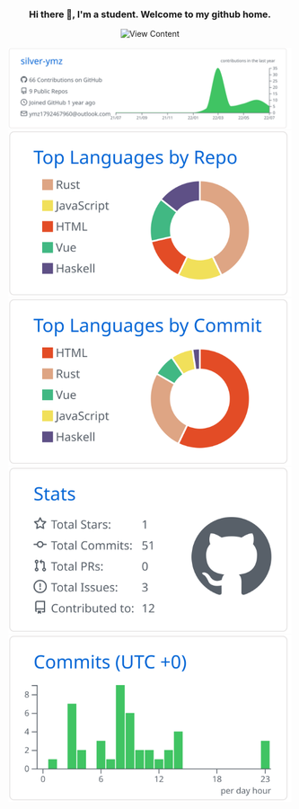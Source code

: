 <h3 align="center"> Hi there 👋, I'm a student. Welcome to my github home. </h3>

<div align="center">
  <img src="https://komarev.com/ghpvc/?username=silver-ymz" alt="View Content" />
</div>

<br />

<div align="center">
  <a href="https://github.com/vn7n24fzkq/github-profile-summary-cards"><img src="https://raw.githubusercontent.com/silver-ymz/silver-ymz/master/profile-summary-card-output/github/0-profile-details.svg" alt=""></a>
  <a href="https://github.com/vn7n24fzkq/github-profile-summary-cards"><img src="https://raw.githubusercontent.com/silver-ymz/silver-ymz/master/profile-summary-card-output/github/1-repos-per-language.svg" alt=""></a> <a href="https://github.com/vn7n24fzkq/github-profile-summary-cards"><img src="https://raw.githubusercontent.com/silver-ymz/silver-ymz/master/profile-summary-card-output/github/2-most-commit-language.svg" alt=""></a>
  <a href="https://github.com/vn7n24fzkq/github-profile-summary-cards"><img src="https://raw.githubusercontent.com/silver-ymz/silver-ymz/master/profile-summary-card-output/github/3-stats.svg" alt=""></a> <a href="https://github.com/vn7n24fzkq/github-profile-summary-cards"><img src="https://raw.githubusercontent.com/silver-ymz/silver-ymz/master/profile-summary-card-output/github/4-productive-time.svg" alt=""></a>
</div>
